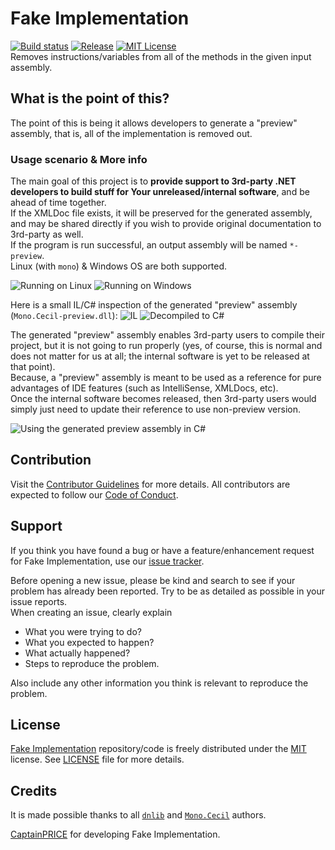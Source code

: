 # Fake Implementation

[![Build status](https://ci.appveyor.com/api/projects/status/hrv7m9olfg8rouh6/branch/master?svg=true)](https://ci.appveyor.com/project/CaptainPRICE/fake-implementation/branch/master)  [![Release](https://img.shields.io/github/downloads/CaptainPRICE/Fake-Implementation/latest/total.svg?style=flat&maxAge=30)](https://github.com/CaptainPRICE/Fake-Implementation/releases/latest) [![MIT License](https://img.shields.io/github/license/CaptainPRICE/Fake-Implementation.svg?style=flat&maxAge=30)](LICENSE)  
Removes instructions/variables from all of the methods in the given input assembly.

## What is the point of this?

The point of this is being it allows developers to generate a "preview" assembly, that is, all of the implementation is removed out.

### Usage scenario & More info

The main goal of this project is to **provide support to 3rd-party .NET developers to build stuff for Your unreleased/internal software**, and be ahead of time together.  
If the XMLDoc file exists, it will be preserved for the generated assembly, and may be shared directly if you wish to provide original documentation to 3rd-party as well.  
If the program is run successful, an output assembly will be named `*-preview`.  
Linux (with `mono`) & Windows OS are both supported.

![Running on Linux](https://user-images.githubusercontent.com/9789070/43037189-edc80748-8d0a-11e8-8c51-38c4f4bf57ce.png)
![Running on Windows](https://user-images.githubusercontent.com/9789070/43037191-0f217744-8d0b-11e8-96a8-91f347f796e3.png)

Here is a small IL/C# inspection of the generated "preview" assembly (`Mono.Cecil-preview.dll`):
![IL](https://user-images.githubusercontent.com/9789070/43037536-58a641bc-8d0e-11e8-9135-558c79bfcadc.png)
![Decompiled to C#](https://user-images.githubusercontent.com/9789070/43037548-7821e3f2-8d0e-11e8-9239-6e8578d84ee3.png)

The generated "preview" assembly enables 3rd-party users to compile their project, but it is not going to run properly (yes, of course, this is normal and does not matter for us at all; the internal software is yet to be released at that point).  
Because, a "preview" assembly is meant to be used as a reference for pure advantages of IDE features (such as IntelliSense, XMLDocs, etc).  
Once the internal software becomes released, then 3rd-party users would simply just need to update their reference to use non-preview version.

![Using the generated preview assembly in C#](https://user-images.githubusercontent.com/9789070/43038460-30d32a1e-8d19-11e8-8b06-0d1a1413b696.png)

## Contribution

Visit the [Contributor Guidelines](.github/CONTRIBUTING.md) for more details. All contributors are expected to follow our [Code of Conduct](.github/CODE_OF_CONDUCT.md).

## Support

If you think you have found a bug or have a feature/enhancement request for Fake Implementation, use our [issue tracker](https://github.com/CaptainPRICE/Fake-Implementation/issues/new).

Before opening a new issue, please be kind and search to see if your problem has already been reported. Try to be as detailed as possible in your issue reports.  
When creating an issue, clearly explain

* What you were trying to do?
* What you expected to happen?
* What actually happened?
* Steps to reproduce the problem.

Also include any other information you think is relevant to reproduce the problem.

## License

[Fake Implementation](https://github.com/CaptainPRICE/Fake-Implementation) repository/code is freely distributed under the [MIT](LICENSE) license. See [LICENSE](LICENSE) file for more details.

## Credits

It is made possible thanks to all [`dnlib`](https://github.com/0xd4d/dnlib/graphs/contributors) and [`Mono.Cecil`](https://github.com/jbevain/cecil/graphs/contributors) authors.  

[CaptainPRICE](https://github.com/CaptainPRICE) for developing Fake Implementation.